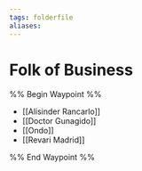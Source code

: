 ```yaml
---
tags: folderfile
aliases:
---
```


# Folk of Business
%% Begin Waypoint %%
- [[Alisinder Rancarlo]]
- [[Doctor Gunagido]]
- [[Ondo]]
- [[Revari Madrid]]

%% End Waypoint %%
